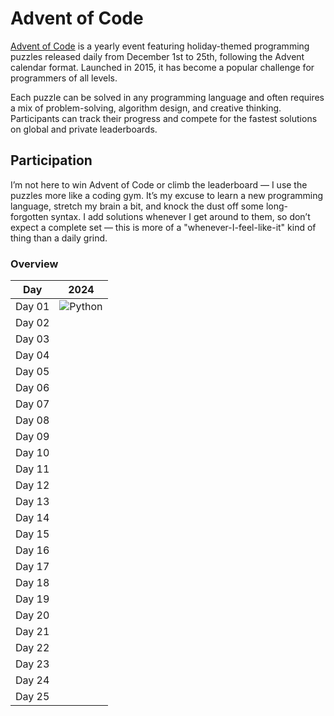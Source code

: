 # Advent of Code 

[Advent of Code](https://adventofcode.com/) is a yearly event featuring holiday-themed programming puzzles released daily from December 1st to 25th, following the Advent calendar format. Launched in 2015, it has become a popular challenge for programmers of all levels.

Each puzzle can be solved in any programming language and often requires a mix of problem-solving, algorithm design, and creative thinking. Participants can track their progress and compete for the fastest solutions on global and private leaderboards.

## Participation

I’m not here to win Advent of Code or climb the leaderboard — I use the puzzles more like a coding gym. It’s my excuse to learn a new programming language, stretch my brain a bit, and knock the dust off some long-forgotten syntax. I add solutions whenever I get around to them, so don’t expect a complete set — this is more of a "whenever-I-feel-like-it" kind of thing than a daily grind.

### Overview

| Day    | 2024                                                                     |
| ------ | ------------------------------------------------------------------------ |
| Day 01 | ![Python](https://www.python.org/static/community_logos/python-logo.png) |
| Day 02 |                                                                          |
| Day 03 |                                                                          |
| Day 04 |                                                                          |
| Day 05 |                                                                          |
| Day 06 |                                                                          |
| Day 07 |                                                                          |
| Day 08 |                                                                          |
| Day 09 |                                                                          |
| Day 10 |                                                                          |
| Day 11 |                                                                          |
| Day 12 |                                                                          |
| Day 13 |                                                                          |
| Day 14 |                                                                          |
| Day 15 |                                                                          |
| Day 16 |                                                                          |
| Day 17 |                                                                          |
| Day 18 |                                                                          |
| Day 19 |                                                                          |
| Day 20 |                                                                          |
| Day 21 |                                                                          |
| Day 22 |                                                                          |
| Day 23 |                                                                          |
| Day 24 |                                                                          |
| Day 25 |                                                                          |
